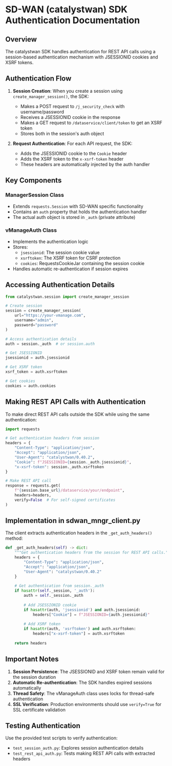 # SD-WAN (catalystwan) SDK Authentication Documentation

## Overview

The catalystwan SDK handles authentication for REST API calls using a session-based authentication mechanism with JSESSIONID cookies and XSRF tokens.

## Authentication Flow

1. **Session Creation**: When you create a session using `create_manager_session()`, the SDK:
   - Makes a POST request to `/j_security_check` with username/password
   - Receives a JSESSIONID cookie in the response
   - Makes a GET request to `/dataservice/client/token` to get an XSRF token
   - Stores both in the session's auth object

2. **Request Authentication**: For each API request, the SDK:
   - Adds the JSESSIONID cookie to the `Cookie` header
   - Adds the XSRF token to the `x-xsrf-token` header
   - These headers are automatically injected by the auth handler

## Key Components

### ManagerSession Class
- Extends `requests.Session` with SD-WAN specific functionality
- Contains an `auth` property that holds the authentication handler
- The actual auth object is stored in `_auth` (private attribute)

### vManageAuth Class
- Implements the authentication logic
- Stores:
  - `jsessionid`: The session cookie value
  - `xsrftoken`: The XSRF token for CSRF protection
  - `cookies`: RequestsCookieJar containing the session cookie
- Handles automatic re-authentication if session expires

## Accessing Authentication Details

```python
from catalystwan.session import create_manager_session

# Create session
session = create_manager_session(
    url="https://your-vmanage.com",
    username="admin",
    password="password"
)

# Access authentication details
auth = session._auth  # or session.auth

# Get JSESSIONID
jsessionid = auth.jsessionid

# Get XSRF token
xsrf_token = auth.xsrftoken

# Get cookies
cookies = auth.cookies
```

## Making REST API Calls with Authentication

To make direct REST API calls outside the SDK while using the same authentication:

```python
import requests

# Get authentication headers from session
headers = {
    "Content-Type": "application/json",
    "Accept": "application/json",
    "User-Agent": "catalystwan/0.40.2",
    "Cookie": f"JSESSIONID={session._auth.jsessionid}",
    "x-xsrf-token": session._auth.xsrftoken
}

# Make REST API call
response = requests.get(
    f"{session.base_url}/dataservice/your/endpoint",
    headers=headers,
    verify=False  # For self-signed certificates
)
```

## Implementation in sdwan_mngr_client.py

The client extracts authentication headers in the `_get_auth_headers()` method:

```python
def _get_auth_headers(self) -> dict:
    """Get authentication headers from the session for REST API calls."""
    headers = {
        "Content-Type": "application/json",
        "Accept": "application/json",
        "User-Agent": "catalystwan/0.40.2"
    }
    
    # Get authentication from session._auth
    if hasattr(self._session, '_auth'):
        auth = self._session._auth
        
        # Add JSESSIONID cookie
        if hasattr(auth, 'jsessionid') and auth.jsessionid:
            headers["Cookie"] = f"JSESSIONID={auth.jsessionid}"
        
        # Add XSRF token
        if hasattr(auth, 'xsrftoken') and auth.xsrftoken:
            headers["x-xsrf-token"] = auth.xsrftoken
    
    return headers
```

## Important Notes

1. **Session Persistence**: The JSESSIONID and XSRF token remain valid for the session duration
2. **Automatic Re-authentication**: The SDK handles expired sessions automatically
3. **Thread Safety**: The vManageAuth class uses locks for thread-safe authentication
4. **SSL Verification**: Production environments should use `verify=True` for SSL certificate validation

## Testing Authentication

Use the provided test scripts to verify authentication:
- `test_session_auth.py`: Explores session authentication details
- `test_rest_api_auth.py`: Tests making REST API calls with extracted headers